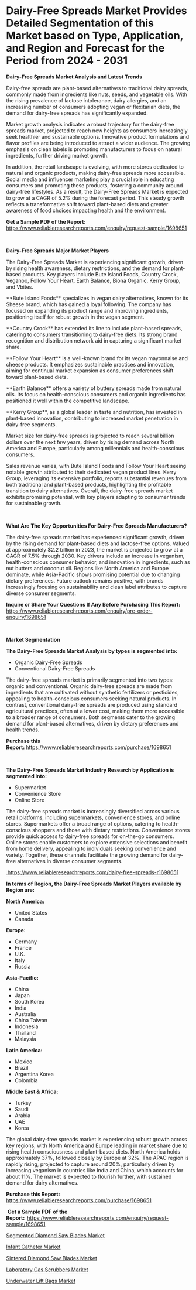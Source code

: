 <p><h1>Dairy-Free Spreads Market Provides Detailed Segmentation of this Market based on Type, Application, and Region and Forecast for the Period from 2024 - 2031</h1></p><p><strong>Dairy-Free Spreads Market Analysis and Latest Trends</strong></p>
<p><p>Dairy-free spreads are plant-based alternatives to traditional dairy spreads, commonly made from ingredients like nuts, seeds, and vegetable oils. With the rising prevalence of lactose intolerance, dairy allergies, and an increasing number of consumers adopting vegan or flexitarian diets, the demand for dairy-free spreads has significantly expanded. </p><p>Market growth analysis indicates a robust trajectory for the dairy-free spreads market, projected to reach new heights as consumers increasingly seek healthier and sustainable options. Innovative product formulations and flavor profiles are being introduced to attract a wider audience. The growing emphasis on clean labels is prompting manufacturers to focus on natural ingredients, further driving market growth.</p><p>In addition, the retail landscape is evolving, with more stores dedicated to natural and organic products, making dairy-free spreads more accessible. Social media and influencer marketing play a crucial role in educating consumers and promoting these products, fostering a community around dairy-free lifestyles. As a result, the Dairy-Free Spreads Market is expected to grow at a CAGR of 5.2% during the forecast period. This steady growth reflects a transformative shift toward plant-based diets and greater awareness of food choices impacting health and the environment.</p></p>
<p><strong>Get a Sample PDF of the Report:&nbsp;</strong> <a href="https://www.reliableresearchreports.com/enquiry/request-sample/1698651?utm_campaign=1741&utm_medium=2&utm_source=Github&utm_content=ia&utm_term=20102024&utm_id=dairy-free-spreads">https://www.reliableresearchreports.com/enquiry/request-sample/1698651</a></p>
<p>&nbsp;</p>
<p><strong>Dairy-Free Spreads Major Market Players</strong></p>
<p><p>The Dairy-Free Spreads Market is experiencing significant growth, driven by rising health awareness, dietary restrictions, and the demand for plant-based products. Key players include Bute Island Foods, Country Crock, Veganoo, Follow Your Heart, Earth Balance, Biona Organic, Kerry Group, and Vbites.</p><p>**Bute Island Foods** specializes in vegan dairy alternatives, known for its Sheese brand, which has gained a loyal following. The company has focused on expanding its product range and improving ingredients, positioning itself for robust growth in the vegan segment.</p><p>**Country Crock** has extended its line to include plant-based spreads, catering to consumers transitioning to dairy-free diets. Its strong brand recognition and distribution network aid in capturing a significant market share.</p><p>**Follow Your Heart** is a well-known brand for its vegan mayonnaise and cheese products. It emphasizes sustainable practices and innovation, aiming for continual market expansion as consumer preferences shift toward plant-based diets.</p><p>**Earth Balance** offers a variety of buttery spreads made from natural oils. Its focus on health-conscious consumers and organic ingredients has positioned it well within the competitive landscape.</p><p>**Kerry Group**, as a global leader in taste and nutrition, has invested in plant-based innovation, contributing to increased market penetration in dairy-free segments.</p><p>Market size for dairy-free spreads is projected to reach several billion dollars over the next few years, driven by rising demand across North America and Europe, particularly among millennials and health-conscious consumers. </p><p>Sales revenue varies, with Bute Island Foods and Follow Your Heart seeing notable growth attributed to their dedicated vegan product lines. Kerry Group, leveraging its extensive portfolio, reports substantial revenues from both traditional and plant-based products, highlighting the profitable transition to dairy alternatives. Overall, the dairy-free spreads market exhibits promising potential, with key players adapting to consumer trends for sustainable growth.</p></p>
<p>&nbsp;</p>
<p><strong>What Are The Key Opportunities For Dairy-Free Spreads Manufacturers?</strong></p>
<p><p>The dairy-free spreads market has experienced significant growth, driven by the rising demand for plant-based diets and lactose-free options. Valued at approximately $2.2 billion in 2023, the market is projected to grow at a CAGR of 7.5% through 2030. Key drivers include an increase in veganism, health-conscious consumer behavior, and innovation in ingredients, such as nut butters and coconut oil. Regions like North America and Europe dominate, while Asia-Pacific shows promising potential due to changing dietary preferences. Future outlook remains positive, with brands increasingly focusing on sustainability and clean label attributes to capture diverse consumer segments.</p></p>
<p><strong>Inquire or Share Your Questions If Any Before Purchasing This Report:</strong> <a href="https://www.reliableresearchreports.com/enquiry/pre-order-enquiry/1698651?utm_campaign=1741&utm_medium=2&utm_source=Github&utm_content=ia&utm_term=20102024&utm_id=dairy-free-spreads">https://www.reliableresearchreports.com/enquiry/pre-order-enquiry/1698651</a></p>
<p>&nbsp;</p>
<p><strong>Market Segmentation</strong></p>
<p><strong>The Dairy-Free Spreads Market Analysis by types is segmented into:</strong></p>
<p><ul><li>Organic Dairy-Free Spreads</li><li>Conventional Dairy-Free Spreads</li></ul></p>
<p><p>The dairy-free spreads market is primarily segmented into two types: organic and conventional. Organic dairy-free spreads are made from ingredients that are cultivated without synthetic fertilizers or pesticides, appealing to health-conscious consumers seeking natural products. In contrast, conventional dairy-free spreads are produced using standard agricultural practices, often at a lower cost, making them more accessible to a broader range of consumers. Both segments cater to the growing demand for plant-based alternatives, driven by dietary preferences and health trends.</p></p>
<p><strong>Purchase this Report:&nbsp;</strong><a href="https://www.reliableresearchreports.com/purchase/1698651?utm_campaign=1741&utm_medium=2&utm_source=Github&utm_content=ia&utm_term=20102024&utm_id=dairy-free-spreads">https://www.reliableresearchreports.com/purchase/1698651</a></p>
<p>&nbsp;</p>
<p><strong>The Dairy-Free Spreads Market Industry Research by Application is segmented into:</strong></p>
<p><ul><li>Supermarket</li><li>Convenience Store</li><li>Online Store</li></ul></p>
<p><p>The dairy-free spreads market is increasingly diversified across various retail platforms, including supermarkets, convenience stores, and online stores. Supermarkets offer a broad range of options, catering to health-conscious shoppers and those with dietary restrictions. Convenience stores provide quick access to dairy-free spreads for on-the-go consumers. Online stores enable customers to explore extensive selections and benefit from home delivery, appealing to individuals seeking convenience and variety. Together, these channels facilitate the growing demand for dairy-free alternatives in diverse consumer segments.</p></p>
<p><a href="https://www.reliableresearchreports.com/dairy-free-spreads-r1698651?utm_campaign=1741&utm_medium=2&utm_source=Github&utm_content=ia&utm_term=20102024&utm_id=dairy-free-spreads">&nbsp;https://www.reliableresearchreports.com/dairy-free-spreads-r1698651</a></p>
<p><strong>In terms of Region, the Dairy-Free Spreads Market Players available by Region are:</strong></p>
<p>
    <p> <strong> North America: </strong>
        <ul>
            <li>United States</li>
            <li>Canada</li>
        </ul>
        </p> 
    <p> <strong> Europe: </strong>
        <ul>
            <li>Germany</li>
            <li>France</li>
            <li>U.K.</li>
            <li>Italy</li>
            <li>Russia</li>
        </ul>
        </p> 
    <p> <strong> Asia-Pacific: </strong>
        <ul>
            <li>China</li>
            <li>Japan</li>
            <li>South Korea</li>
            <li>India</li>
            <li>Australia</li>
            <li>China Taiwan</li>
            <li>Indonesia</li>
            <li>Thailand</li>
            <li>Malaysia</li>
        </ul>
        </p> 
    <p> <strong> Latin America: </strong>
        <ul>
            <li>Mexico</li>
            <li>Brazil</li>
            <li>Argentina Korea</li>
            <li>Colombia</li>
        </ul>
        </p> 
    <p> <strong> Middle East & Africa: </strong>
        <ul>
            <li>Turkey</li>
            <li>Saudi</li>
            <li>Arabia</li>
            <li>UAE</li>
            <li>Korea</li>
        </ul>
    </p>
    </p>
<p><p>The global dairy-free spreads market is experiencing robust growth across key regions, with North America and Europe leading in market share due to rising health consciousness and plant-based diets. North America holds approximately 37%, followed closely by Europe at 32%. The APAC region is rapidly rising, projected to capture around 20%, particularly driven by increasing veganism in countries like India and China, which accounts for about 11%. The market is expected to flourish further, with sustained demand for dairy alternatives.</p></p>
<p><strong>Purchase this Report: </strong><a href="https://www.reliableresearchreports.com/purchase/1698651?utm_campaign=1741&utm_medium=2&utm_source=Github&utm_content=ia&utm_term=20102024&utm_id=dairy-free-spreads">https://www.reliableresearchreports.com/purchase/1698651</a></p>
<p>&nbsp;<strong>Get a Sample PDF of the Report:&nbsp;&nbsp;</strong><a href="https://www.reliableresearchreports.com/enquiry/request-sample/1698651?utm_campaign=1741&utm_medium=2&utm_source=Github&utm_content=ia&utm_term=20102024&utm_id=dairy-free-spreads">https://www.reliableresearchreports.com/enquiry/request-sample/1698651</a></p>
<p><strong></strong></p>
<p><p><a href="https://www.linkedin.com/pulse/segmented-diamond-saw-blades-market-global-regional-analysis-mqajf?utm_campaign=1741&utm_medium=2&utm_source=Github&utm_content=ia&utm_term=20102024&utm_id=dairy-free-spreads">Segmented Diamond Saw Blades Market</a></p><p><a href="https://www.linkedin.com/pulse/infant-catheter-market-size-status-forecast-2024-2031-fj18e?utm_campaign=1741&utm_medium=2&utm_source=Github&utm_content=ia&utm_term=20102024&utm_id=dairy-free-spreads">Infant Catheter Market</a></p><p><a href="https://www.linkedin.com/pulse/trends-global-sintered-diamond-saw-blades-market-forecast-analysis-khzmf?utm_campaign=1741&utm_medium=2&utm_source=Github&utm_content=ia&utm_term=20102024&utm_id=dairy-free-spreads">Sintered Diamond Saw Blades Market</a></p><p><a href="https://www.linkedin.com/pulse/comprehensive-laboratory-gas-scrubbers-market-report-segmentation-7jecf?utm_campaign=1741&utm_medium=2&utm_source=Github&utm_content=ia&utm_term=20102024&utm_id=dairy-free-spreads">Laboratory Gas Scrubbers Market</a></p><p><a href="https://www.linkedin.com/pulse/pulse-underwater-lift-bags-rhythms-change-market-resonance-2024-2031-pp4ff?utm_campaign=1741&utm_medium=2&utm_source=Github&utm_content=ia&utm_term=20102024&utm_id=dairy-free-spreads">Underwater Lift Bags Market</a></p></p>
